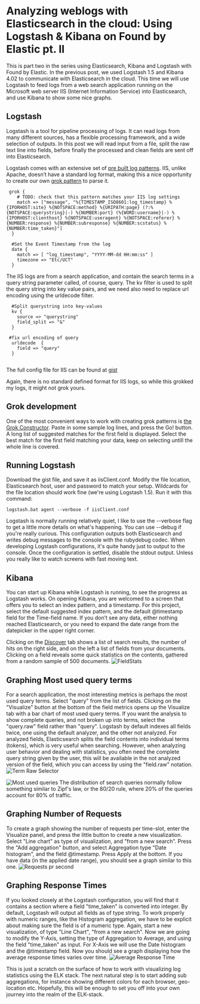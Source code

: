 # Analyzing weblogs with Elasticsearch in the cloud: Using Logstash & Kibana on Found by Elastic pt. II
 
This is part two in the series using Elasticsearch, Kibana and Logstash with Found by Elastic. In the previous post, we used Logstash 1.5 and Kibana 4.02 to communicate with Elasticsearch in the cloud. This time we will use Logstash to feed logs from a web search application running on the Microsoft web server IIS (Internet Information Service)  into Elasticsearch, and use Kibana to show some nice graphs. 

## Logstash
Logstash is a tool for pipeline processing of logs. It can read logs from many different sources, has a flexible processing framework, and a wide selection of outputs. In this post we will read input from a file, split the raw text line into fields, before finally the processed and clean fields are sent off into Elasticsearch. 

Logstash comes with an extensive set of [pre built log patterns](https://github.com/logstash-plugins/logstash-patterns-core/tree/master/patterns). IIS, unlike Apache, doesn’t have a standard log format, making this a nice opportunity to create our own [grok pattern](http://www.elastic.co/guide/en/logstash/current/plugins-filters-grok.html#_grok_basics) to parse it. 

````
 grok {
    # TODO: check that this pattern matches your IIS log settings
    match => ["message", "%{TIMESTAMP_ISO8601:log_timestamp} %{IPORHOST:site} %{NOTSPACE:method} %{URIPATH:page} (?:%{NOTSPACE:querystring}|-) %{NUMBER:port} (%{WORD:username}|-) %{IPORHOST:clienthost} %{NOTSPACE:useragent} %{NOTSPACE:referer} %{NUMBER:response} %{NUMBER:subresponse} %{NUMBER:scstatus} %{NUMBER:time_taken}"]
  }
 
  #Set the Event Timestamp from the log
  date {
    match => [ "log_timestamp", "YYYY-MM-dd HH:mm:ss" ]
    timezone => "Etc/UCT"
  }
  ````


The IIS logs are from a search application, and contain the search terms in a query string parameter called, of course, query. The kv filter is used to split the query string into key value pairs, and we need also need to replace url encoding using the urldecode filter.

```
  #Split querystring into key-values
  kv {
    source => "querystring"
    field_split => "&"
  }
 
 #fix url encoding of query
  urldecode  {
    field => "query"
  }
 
 ```


The full config file for IIS can be found at [gist](https://gist.github.com/babadofar/5fbea416c6a07ca209bf)

Again, there is no standard defined format for IIS logs, so while this grokked my logs, it might not grok yours. 

## Grok development
One of the most convenient ways to work with creating grok patterns is [the Grok Constructor](http://grokconstructor.appspot.com/do/construction). Paste in some sample log lines, and press the Go! button. A long list of suggested matches for the first field is displayed. Select the best match for the first field matching your data, keep on selecting untill the whole line is covered. 


## Running Logstash
Download the gist file, and save it as iisClient.conf. Modify the file location, Elasticsearch host, user and password to match your setup. Wildcards for the file location should work fine (we're using Logstash 1.5).  Run it with this command: 

````
logstash.bat agent --verbose -f iisClient.conf
````

Logstash is normally running relatively quiet, I like to use the --verbose flag to get a little more details on what's happening. You can use --debug if you're really curious. This configuration outputs both Elasticsearch and writes debug messages to the console with the rubydebug codec. When developing Logstash configurations, it's quite handy just to output to the console. Once the configuration is settled, disable the stdout output. Unless you really like to watch screens with fast moving text. 


## Kibana
You can start up Kibana while Logstash is running, to see the progress as Logstash works.
On opening Kibana, you are welcomed to a screen that offers you to select an index pattern, and a timestamp. For this project, select the default suggested index pattern, and the default @timestamp field for the Time-field name.
If you don’t see any data, either nothing reached Elasticsearch, or you need to expand the date range from the datepicker in the upper right corner.   

Clicking on the [Discover](http://www.elastic.co/guide/en/kibana/current/discover.html) tab shows a list of search results, the number of hits on the right side, and on the left a list of fields from your documents. Clicking on a field reveals some quick statistics on the contents, gathered from a random sample of 500 documents. 
![FieldStats](https://github.com/babadofar/MyOwnRepo/blob/master/images/KibanaDiscoverFieldStats.png)

## Graphing Most used query terms 
For a search application, the most interesting metrics is perhaps the most used query terms. Select "query" from the list of fields. Clicking on the "Visualize" button at the bottom of the field metrics opens up the Visualize tab with a bar chart of most used query terms. If you want the analysis to show complete queries, and not broken up into terms, select the "query.raw" field rather than "query". Logstash by default indexes all fields twice, one using the default analyzer, and the other not analyzed. For analyzed fields, Elasticsearch splits the field contents into individual terms (tokens), which is very useful when searching. However, when analyzing user behavior and dealing with statistics, you often need the complete query string given by the user, this will be available in the not analyzed version of the field, which you can access by using the "field.raw" notation. ![Term Raw Selector](https://raw.githubusercontent.com/babadofar/MyOwnRepo/master/images/KibanaTermRawSelector.png)

![Most used queries](https://raw.githubusercontent.com/babadofar/MyOwnRepo/master/images/mostUsedQueries.png)
The distribution of search queries normally follow something similar to Zipf's law, or the 80/20 rule, where 20% of the queries account for 80% of traffic. 


## Graphing Number of Requests
To create a graph showing the number of requests per time-slot, enter the Visualize panel, and press the little button to create a new visualization. Select "Line chart" as type of visualization, and "from a new search". Press the "Add aggregation" button, and select Aggregation type "Date histogram", and the field @timestamp. Press Apply at the bottom. If you have data (in the applied date range), you should see a graph similar to this one. 
![Requests pr second](https://raw.githubusercontent.com/babadofar/MyOwnRepo/master/images/requestsPrSecond.png)


## Graphing Response Times
If you looked closely at the Logstash configuration, you will find that it contains a section where a field "time_taken" is converted into integer. By default, Logstash will output all fields as of type string. To work properly with numeric ranges, like the Histogram aggregation, we have to be explicit about making sure the field is of a numeric type. 
Again, start a new visualization, of type "Line Chart", "from a new search". Now we are going to modify the Y-Axis, setting the type of Aggregation to Average, and using the field "time_taken" as input. For X-Axis we will use the Date histogram and the @timestamp field. Now you should see a graph displaying how the average response times varies over time.
![Average Response Time](https://raw.githubusercontent.com/babadofar/MyOwnRepo/master/images/AverageResponseTimes.png)


This is just a scratch on the surface of how to work with visualizing log statistics using the ELK stack. The next natural step is to start adding sub aggregations, for instance showing different colors for each browser, geo-location etc. Hopefully, this will be enough to set you off into your own journey into the realm of the ELK-stack.
